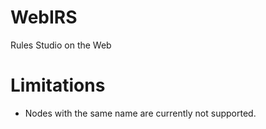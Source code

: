 # WebIRS

Rules Studio on the Web

# Limitations

* Nodes with the same name are currently not supported.